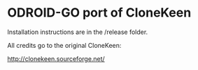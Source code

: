 # ODROID-GO port of CloneKeen

Installation instructions are in the /release folder.

All credits go to the original CloneKeen:

http://clonekeen.sourceforge.net/



